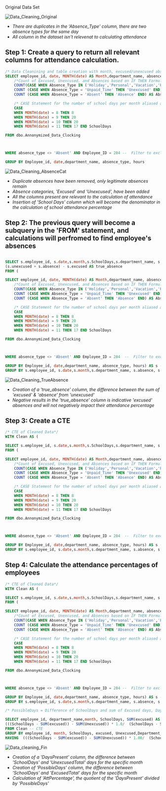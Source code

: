 Original Data Set

![Data_Cleaning_Original](https://user-images.githubusercontent.com/112409778/208680653-eaed806b-ee56-4eae-a27c-9a135a67b48f.png)


- *There are duplicates in the 'Absence_Type' column, there are two absence types for the same day*
- *All column in the dataset isn't relevenat to calculating attendance*

## Step 1: Create a query to return all relevant columns for attendance calculation.
~~~SQL
/* Data Cleanining and table creation with month, excused/unexcused absences*/
SELECT employee_id, date, MONTH(date) AS Month,department_name, absence_type, 
	/*Count of Excused, Unexcused, and Absences based on IF THEN Formula*/
	COUNT(CASE WHEN Absence_Type IN ('Holiday','Personal','Vacation','Personal_(Longevity)', 'Professional_Development', 'Administrative_Leave','Bereavement', 'Religious_Observation', 'Sick', 'Covid_Sick') THEN 'Excused' END) AS Excused,
	COUNT (CASE WHEN Absence_Type = 'Unpaid_Time' THEN 'Unexcused' END) AS Unexcused,
	COUNT (CASE WHEN Absence_Type = 'Absent' THEN 'Absence' END) AS Absence,

	/* CASE Statement for the number of school days per month aliased as SchoolDays*/
	CASE 
	WHEN MONTH(date) = 8 THEN 8 
	WHEN MONTH(date) = 9 THEN 20
	WHEN MONTH(date) = 10 THEN 20
	WHEN MONTH(date) = 11 THEN 17 END SchoolDays

FROM dbo.Annonymized_Data_Clocking



WHERE absence_type <> 'Absent' AND Employee_ID = 284 --  Filter to exclude all Absence_Type 'Absent' this is the duplicate row that makes it difficult to calculate attendance 

GROUP BY Employee_id, date,department_name, absence_type, hours
~~~

![Data_Cleaning_AbsenceCat](https://user-images.githubusercontent.com/112409778/208681303-7d95e2de-9cf4-4bab-ad93-4266f8f3af94.png)

- *Duplicate absences have been removed, only legitimate absences remain*
- *Absence categories, 'Excused' and 'Unexcused', have been added*
- *All the columns present are relevant to the calculation of attendance*
- *Insertion of 'School Days' column which will become the denominator in the calculation of school attendance percentage*



## Step 2: The previous query will become a subquery in the 'FROM' statement, and calculations will perfromed to find employee's absences 

~~~SQL 

SELECT s.employee_id, s.date,s.month,s.SchoolDays,s.department_name, s.absence, s.excused, s.unexcused, s.absence_type, 
(s.unexcused + s.absence) - s.excused AS true_absence
FROM (

SELECT employee_id, date, MONTH(date) AS Month,department_name, absence_type, 
	/*Count of Excused, Unexcused, and Absences based on IF THEN Formula*/
	COUNT(CASE WHEN Absence_Type IN ('Holiday','Personal','Vacation','Personal_(Longevity)', 'Professional_Development', 'Administrative_Leave','Bereavement', 'Religious_Observation', 'Sick', 'Covid_Sick') THEN 'Excused' END) AS Excused,
	COUNT (CASE WHEN Absence_Type = 'Unpaid_Time' THEN 'Unexcused' END) AS Unexcused,
	COUNT (CASE WHEN Absence_Type = 'Absent' THEN 'Absence' END) AS Absence,

	/* CASE Statement for the number of school days per month aliased as SchoolDays*/
	CASE 
	WHEN MONTH(date) = 8 THEN 8 
	WHEN MONTH(date) = 9 THEN 20
	WHEN MONTH(date) = 10 THEN 20
	WHEN MONTH(date) = 11 THEN 17 END SchoolDays

FROM dbo.Annonymized_Data_Clocking



WHERE absence_type <> 'Absent' AND Employee_ID = 284  --  Filter to exclude all Absence_Type 'Absent' this is the duplicate row that makes it difficult to calculate attendance 

GROUP BY Employee_id, date,department_name, absence_type, hours) AS s -- Alias subquery
GROUP BY s.employee_id, s.date,s.month,s.department_name, s.absence, s.excused, s.unexcused, s.absence_type,s.Day_type,s.SchoolDays
~~~

![Data_Cleaning_TrueAbsence](https://user-images.githubusercontent.com/112409778/208683686-1c207193-cdad-47de-98a1-7c3705916efc.png)

- *Creation of a 'true_absence' column, the difference between the sum of 'excused' & 'absence' from 'unexcused'*
- *Negative results in the 'true_absence' column is indicative 'excused' absences and will not negatively impact their attendance percentage*

## Step 3: Create a CTE 

~~~SQL
/* CTE of Cleaned Data*/
WITH Clean AS (

SELECT s.employee_id, s.date,s.month,s.SchoolDays,s.department_name, s.absence, s.excused, s.unexcused, s.absence_type, (s.unexcused + s.absence) - s.excused AS true_absence
FROM (

SELECT employee_id, date, MONTH(date) AS Month,department_name, absence_type, 
	/*Count of Excused, Unexcused, and Absences based on IF THEN Formula*/
	COUNT(CASE WHEN Absence_Type IN ('Holiday','Personal','Vacation','Personal_(Longevity)', 'Professional_Development', 'Administrative_Leave','Bereavement', 'Religious_Observation', 'Sick', 'Covid_Sick') THEN 'Excused' END) AS Excused,
	COUNT (CASE WHEN Absence_Type = 'Unpaid_Time' THEN 'Unexcused' END) AS Unexcused,
	COUNT (CASE WHEN Absence_Type = 'Absent' THEN 'Absence' END) AS Absence,

	/* CASE Statement for the number of school days per month aliased as SchoolDays*/
	CASE 
	WHEN MONTH(date) = 8 THEN 8 
	WHEN MONTH(date) = 9 THEN 20
	WHEN MONTH(date) = 10 THEN 20
	WHEN MONTH(date) = 11 THEN 17 END SchoolDays

FROM dbo.Annonymized_Data_Clocking



WHERE absence_type <> 'Absent' AND Employee_ID = 284  --  Filter to exclude all Absence_Type 'Absent' this is the duplicate row that makes it difficult to calculate attendance 

GROUP BY Employee_id, date,department_name, absence_type, hours) AS s -- Alias subquery
GROUP BY s.employee_id, s.date,s.month,s.department_name, s.absence, s.excused, s.unexcused, s.absence_type,s.Day_type,s.SchoolDays)
~~~

## Step 4: Calculate the attendance percentages of employees

~~~SQL
/* CTE of Cleaned Data*/
WITH Clean AS (

SELECT s.employee_id, s.date,s.month,s.SchoolDays,s.department_name, s.absence, s.excused, s.unexcused, s.absence_type, (s.unexcused + s.absence) - s.excused AS true_absence
FROM (

SELECT employee_id, date, MONTH(date) AS Month,department_name, absence_type, 
	/*Count of Excused, Unexcused, and Absences based on IF THEN Formula*/
	COUNT(CASE WHEN Absence_Type IN ('Holiday','Personal','Vacation','Personal_(Longevity)', 'Professional_Development', 'Administrative_Leave','Bereavement', 'Religious_Observation', 'Sick', 'Covid_Sick') THEN 'Excused' END) AS Excused,
	COUNT (CASE WHEN Absence_Type = 'Unpaid_Time' THEN 'Unexcused' END) AS Unexcused,
	COUNT (CASE WHEN Absence_Type = 'Absent' THEN 'Absence' END) AS Absence,

	/* CASE Statement for the number of school days per month aliased as SchoolDays*/
	CASE 
	WHEN MONTH(date) = 8 THEN 8 
	WHEN MONTH(date) = 9 THEN 20
	WHEN MONTH(date) = 10 THEN 20
	WHEN MONTH(date) = 11 THEN 17 END SchoolDays

FROM dbo.Annonymized_Data_Clocking



WHERE absence_type <> 'Absent' AND Employee_ID = 284 --  Filter to exclude all Absence_Type 'Absent' this is the duplicate row that makes it difficult to calculate attendance 

GROUP BY Employee_id, date,department_name, absence_type, hours) AS s -- Alias subquery
GROUP BY s.employee_id, s.date,s.month,s.department_name, s.absence, s.excused, s.unexcused, s.absence_type,s.Day_type,s.SchoolDays)

/* PossibleDays = Difference of SchoolDays and sum of Excused days, DaysPresent =  PossibleDays minus the sum of unexcused days*/  

SELECT employee_id, department_name,month, SchoolDays, SUM(excused) AS ExcusedTotal, SUM(unexcused) AS UnexcusedTotal,(SchoolDays - SUM(excused)) - SUM(Unexcused) AS DaysPresent, SchoolDays - SUM(excused) AS PossibleDays, 
(((SchoolDays - SUM(excused)) - SUM(Unexcused)) * 1.0/  (SchoolDays - SUM(excused))  * 1.0) * 100 AS AttPercentage --DaysPresent/PossibleDays
FROM Clean -- CTE
GROUP BY employee_id, month, SchoolDays, excused, Unexcused,Department_Name, Day_type
HAVING  (((SchoolDays - SUM(excused)) - SUM(Unexcused)) * 1.00/  (SchoolDays - SUM(excused))  * 1.00) * 100 > 0.00 AND SchoolDays - SUM(excused) > 0
~~~~

![Data_cleaning_Fin](https://user-images.githubusercontent.com/112409778/208684735-dc31aa30-7743-4ad6-946f-d51ff65ad392.png)

- *Creation of a 'DaysPresent' column, the difference between 'SchoolDays' and 'UnexcusedTotal' days for the specific month*
- *Creation of 'PossibleDays' column, the difference between 'SchoolDays' and 'ExcusedTotal' days for the specific month*
- *Calculation of 'AttPercentage', the quotient of the 'DaysPresent' divided by 'PossibleDays'*
